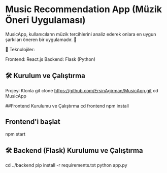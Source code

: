 # Music Recommendation App (Müzik Öneri Uygulaması)

MusicApp, kullanıcıların müzik tercihlerini analiz ederek onlara en uygun şarkıları öneren bir uygulamadır. 🎵

🚀 Teknolojiler:

Frontend: React.js
Backend: Flask (Python)

## 🛠 Kurulum ve Çalıştırma
Projeyi Klonla
git clone https://github.com/ErsinAgirman/MusicApp.git
cd MusicApp

##Frontend Kurulumu ve Çalıştırma
cd frontend
npm install

## Frontend'i başlat

npm start

## 🛠 Backend (Flask) Kurulumu ve Çalıştırma
cd ../backend
pip install -r requirements.txt
python app.py
